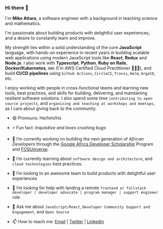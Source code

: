 ### Hi there 👋

I'm **Mike Attara**, a software engineer with a background in teaching science and mathematics.
 
I'm passionate about building products with delightful user experiences, and a desire to constantly learn and improve.

My strength lies within a solid understanding of the core **JavaScript** language, with hands-on experience in recent years in building scalable web applications using modern JavaScript tools like **React**, **Redux** and **Node.js**. I also work with **Typescript**, **Python**, **Ruby on Rails**, **Docker/Kubernetes**, `AWS` (I'm AWS Certified Cloud Practitioner 👨🏾‍💻), and build **CI/CD pipelines** using `Github Actions`, `CircleCI`, `Travis`, `Helm`, `ArgoCD`, etc. 


I enjoy working with people in cross-functional teams and learning new tools, best practices, and skills for building, delivering, and maintaining resilient software solutions. I also spend some time `contributing to open source projects`, and `organizing and teaching at workshops and meetups`, as I care about giving back to the community.

- 😄  Pronouns: He/him/his

- ⚡  Fun fact: *Inquisitive and loves crushing bugs*

- 🔭  I’m currently working on building the next generation of *African Developers* through the [Google Africa Developer Scholarship](https://gads.andela.com) Program and [FOSUniverse](https://fosuniverse.org).

- 🌱  I’m currently learning about `software design and architecture`, and `cloud technologies` best practices.

- 👯  I’m looking to an awesome team to build products with delightful user experiences

- 🤔  I’m looking for help with landing a remote `frontend or fullstack developer | developer advocate | program manager | support engineer` role

- 💬  Ask me about `JavaScript/React`, `Developer Community Support and Engagement`, and `Open Source`

- 📫  How to reach me:
  [Email](mailto:mpyebattara@gmail.com) | [Twitter](https://twitter.com/mikeattara) | [LinkedIn](https://www.linkedin.com/in/mikeattara)
